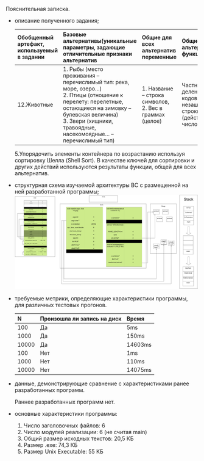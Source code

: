 Пояснительная записка.

* описание полученного задания; <br>

  Обобщенный артефакт, используемый в задании | Базовые альтернативы(уникальные параметры, задающие отличительные признаки альтернатив | Общие для всех альтернатив переменные | Общие для всех альтернатив функции
    ------------ | ------------- | ------------ | ------------
  12.Животные | 1. Рыбы (место проживания – перечислимый тип: река, море, озеро…) <br> 2. Птицы (отношение к перелету: перелетные, остающиеся на зимовку – булевская величина) <br>3. Звери (хищники, травоядные, насекомоядные… – перечислимый тип) | 1. Название – строка символов, <br> 2. Вес в граммах (целое) | Частное от деления суммы кодов незашифрованной строки на вес (действительное число)

  5.Упорядочить элементы контейнера по возрастанию используя сортировку Шелла (Shell Sort). В качестве ключей для сортировки и других действий используются результаты функции, общей для всех альтернатив.


* структурная схема изучаемой архитектуры ВС с размещенной на ней разработанной программы;
  ![схема](schema.png)
* требуемые метрики, определяющие характеристики программы, для различных тестовых прогонов.
  
  N | Произошла ли запись на диск | Время
  ------------ | ------------- | ------------
  100 | Да | 5ms
  1000 | Да | 150ms
  10000 | Да | 14603ms
  100 | Нет | 1ms
  1000 | Нет | 110ms
  10000 | Нет | 14075ms


* данные, демонстрирующие сравнение с характеристиками ранее разработанных программ.
  
  Раннее разработанных программ нет.

* основные характеристики программы:
  1) Число заголовочных файлов: 6
  2) Число модулей реализации: 6 (не считая main)
  3) Общий размер исходных текстов: 20,5 КБ
  4) Размер .exe: 74,3 КБ
  5) Размер Unix Executable: 55 КБ
